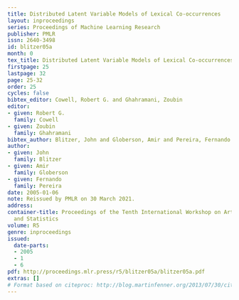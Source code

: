 ```yaml
---
title: Distributed Latent Variable Models of Lexical Co-occurrences
layout: inproceedings
series: Proceedings of Machine Learning Research
publisher: PMLR
issn: 2640-3498
id: blitzer05a
month: 0
tex_title: Distributed Latent Variable Models of Lexical Co-occurrences
firstpage: 25
lastpage: 32
page: 25-32
order: 25
cycles: false
bibtex_editor: Cowell, Robert G. and Ghahramani, Zoubin
editor:
- given: Robert G.
  family: Cowell
- given: Zoubin
  family: Ghahramani
bibtex_author: Blitzer, John and Globerson, Amir and Pereira, Fernando
author:
- given: John
  family: Blitzer
- given: Amir
  family: Globerson
- given: Fernando
  family: Pereira
date: 2005-01-06
note: Reissued by PMLR on 30 March 2021.
address:
container-title: Proceedings of the Tenth International Workshop on Artificial Intelligence
  and Statistics
volume: R5
genre: inproceedings
issued:
  date-parts:
  - 2005
  - 1
  - 6
pdf: http://proceedings.mlr.press/r5/blitzer05a/blitzer05a.pdf
extras: []
# Format based on citeproc: http://blog.martinfenner.org/2013/07/30/citeproc-yaml-for-bibliographies/
---
```

